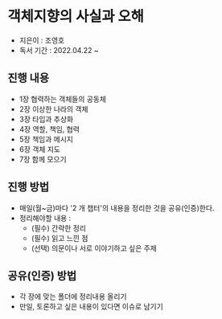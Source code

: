 # 객체지향의 사실과 오해

- 지은이 : 조영호
- 독서 기간 : 2022.04.22 ~

## 진행 내용

- 1장 협력하는 객체들의 공동체
- 2장 이상한 나라의 객체
- 3장 타입과 추상화
- 4장 역할, 책임, 협력
- 5장 책임과 메시지
- 6장 객체 지도
- 7장 함께 모으기

## 진행 방법

- 매일(월~금)마다 '2 개 챕터'의 내용을 정리한 것을 공유(인증)한다.
- 정리해야할 내용 :
  - (필수) 간략한 정리
  - (필수) 읽고 느낀 점
  - (선택) 의문이나 서로 이야기하고 싶은 주제

## 공유(인증) 방법

- 각 장에 맞는 폴더에 정리내용 올리기
- 만일, 토론하고 싶은 내용이 있다면 이슈로 남기기
